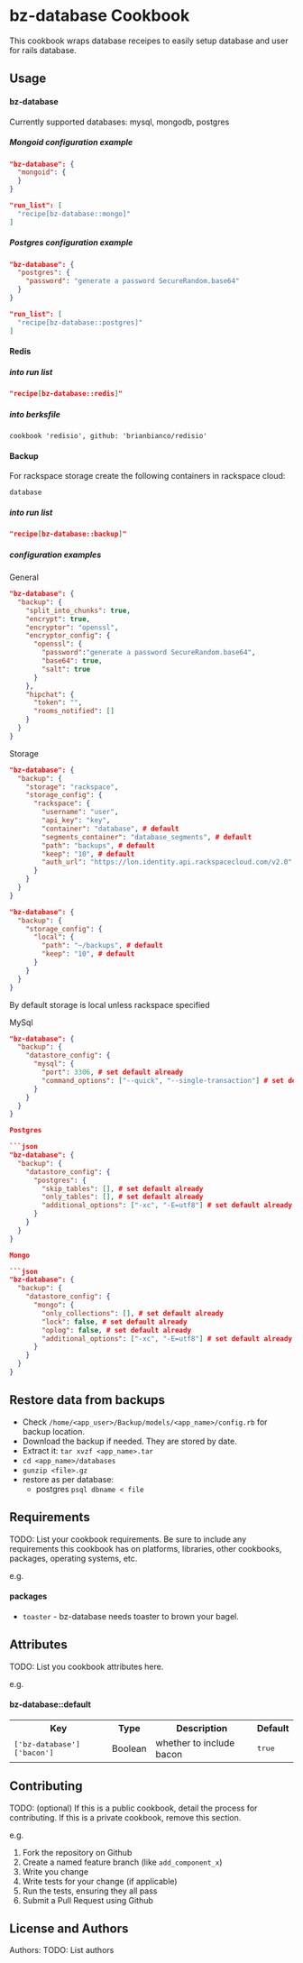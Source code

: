 bz-database Cookbook
===============
This cookbook wraps database receipes to easily setup database and user
for rails database.

Usage
-----
#### bz-database

Currently supported databases: mysql, mongodb, postgres

##### Mongoid configuration example

```json
"bz-database": {
  "mongoid": {
  }
}

"run_list": [
  "recipe[bz-database::mongo]"
]
```

##### Postgres configuration example

```json
"bz-database": {
  "postgres": {
    "password": "generate a password SecureRandom.base64"
  }
}

"run_list": [
  "recipe[bz-database::postgres]"
]
```

#### Redis

##### into run list

```json
"recipe[bz-database::redis]"
```

##### into berksfile

```
cookbook 'redisio', github: 'brianbianco/redisio'
```

#### Backup

For rackspace storage create the following containers in rackspace cloud:

```
database
```

##### into run list

```json
"recipe[bz-database::backup]"
```

##### configuration examples

General

```json
"bz-database": {
  "backup": {
    "split_into_chunks": true,
    "encrypt": true,
    "encryptor": "openssl",
    "encryptor_config": {
      "openssl": {
        "password":"generate a password SecureRandom.base64",
        "base64": true,
        "salt": true
      }
    },
    "hipchat": {
      "token": "",
      "rooms_notified": []
    }
  }
}
```

Storage

```json
"bz-database": {
  "backup": {
    "storage": "rackspace",
    "storage_config": {
      "rackspace": {
        "username": "user",
        "api_key": "key",
        "container": "database", # default
        "segments_container": "database_segments", # default
        "path": "backups", # default
        "keep": "10", # default
        "auth_url": "https://lon.identity.api.rackspacecloud.com/v2.0" # default
      }
    }
  }
}
```

```json
"bz-database": {
  "backup": {
    "storage_config": {
      "local": {
        "path": "~/backups", # default
        "keep": "10", # default
      }
    }
  }
}
```

By default storage is local unless rackspace specified

MySql

```json
"bz-database": {
  "backup": {
    "datastore_config": {
      "mysql": {
        "port": 3306, # set default already
        "command_options": ["--quick", "--single-transaction"] # set default already
      }
    }
  }
}

Postgres

```json
"bz-database": {
  "backup": {
    "datastore_config": {
      "postgres": {
        "skip_tables": [], # set default already
        "only_tables": [], # set default already
        "additional_options": ["-xc", "-E=utf8"] # set default already
      }
    }
  }
}

Mongo

```json
"bz-database": {
  "backup": {
    "datastore_config": {
      "mongo": {
        "only_collections": [], # set default already
        "lock": false, # set default already
        "oplog": false, # set default already
        "additional_options": ["-xc", "-E=utf8"] # set default already
      }
    }
  }
}
```

Restore data from backups
------------

* Check ```/home/<app_user>/Backup/models/<app_name>/config.rb``` for backup location.
* Download the backup if needed. They are stored by date.
* Extract it: ```tar xvzf <app_name>.tar```
* ```cd <app_name>/databases```
* ```gunzip <file>.gz```
* restore as per database:
  * postgres
  ```psql dbname < file```

Requirements
------------
TODO: List your cookbook requirements. Be sure to include any requirements this cookbook has on platforms, libraries, other cookbooks, packages, operating systems, etc.

e.g.
#### packages
- `toaster` - bz-database needs toaster to brown your bagel.

Attributes
----------
TODO: List you cookbook attributes here.

e.g.
#### bz-database::default
<table>
  <tr>
    <th>Key</th>
    <th>Type</th>
    <th>Description</th>
    <th>Default</th>
  </tr>
  <tr>
    <td><tt>['bz-database']['bacon']</tt></td>
    <td>Boolean</td>
    <td>whether to include bacon</td>
    <td><tt>true</tt></td>
  </tr>
</table>

Contributing
------------
TODO: (optional) If this is a public cookbook, detail the process for contributing. If this is a private cookbook, remove this section.

e.g.
1. Fork the repository on Github
2. Create a named feature branch (like `add_component_x`)
3. Write you change
4. Write tests for your change (if applicable)
5. Run the tests, ensuring they all pass
6. Submit a Pull Request using Github

License and Authors
-------------------
Authors: TODO: List authors
